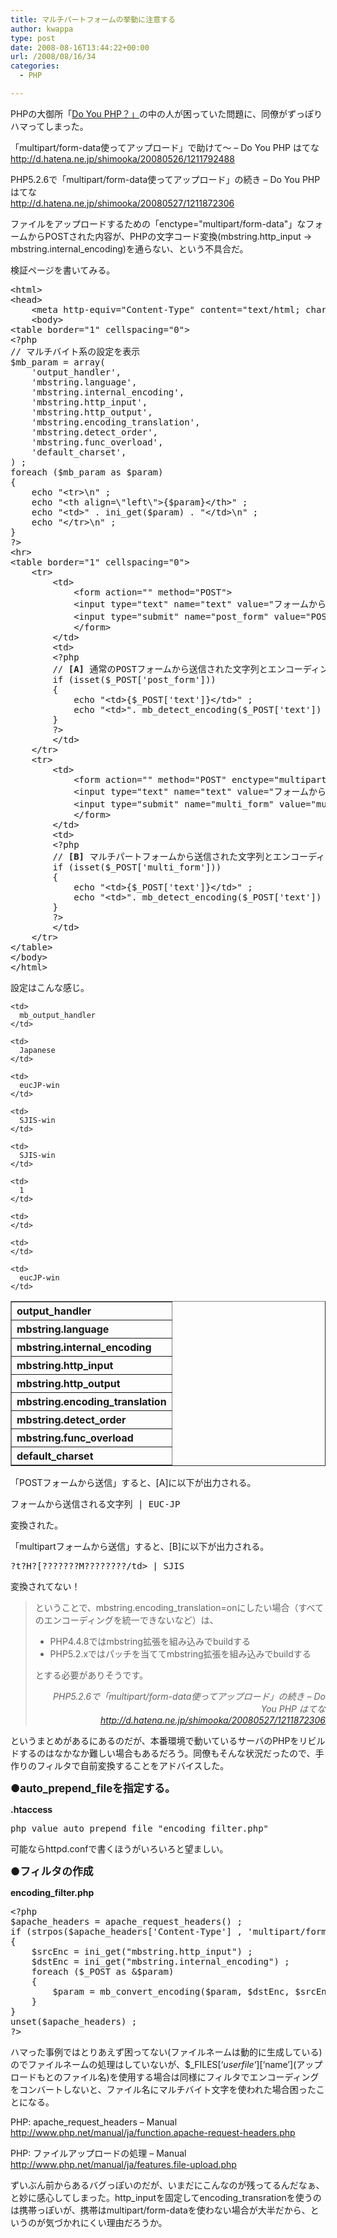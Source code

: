 ```yaml
---
title: マルチパートフォームの挙動に注意する
author: kwappa
type: post
date: 2008-08-16T13:44:22+00:00
url: /2008/08/16/34
categories:
  - PHP

---
```

PHPの大御所「[Do You PHP？」][1]の中の人が困っていた問題に、同僚がずっぽりハマってしまった。

「multipart/form-data使ってアップロード」で助けて～ &#8211; Do You PHP はてな  
<http://d.hatena.ne.jp/shimooka/20080526/1211792488>

PHP5.2.6で「multipart/form-data使ってアップロード」の続き &#8211; Do You PHP はてな  
<http://d.hatena.ne.jp/shimooka/20080527/1211872306>

ファイルをアップロードするための「enctype="multipart/form-data"」なフォームからPOSTされた内容が、PHPの文字コード変換(mbstring.http\_input -> mbstring.internal\_encoding)を通らない、という不具合だ。

<!--more-->

検証ページを書いてみる。

<pre class="code"><span class="tag">&lt;html&gt;</span>
<span class="tag">&lt;head&gt;</span>
&nbsp; &nbsp; <span class="tag">&lt;meta <span class="attr">http-equiv=</span><span class="value">"Content-Type"</span> <span class="attr">content=</span><span class="value">"text/html; charset=Shift_JIS"</span>&gt;</span>
&nbsp; &nbsp; <span class="tag">&lt;body&gt;</span>
<span class="tag">&lt;table <span class="attr">border=</span><span class="value">"1"</span> <span class="attr">cellspacing=</span><span class="value">"0"</span>&gt;</span>
<span class="tag">&lt;?php</span>
<span class="rem">// マルチバイト系の設定を表示</span>
<span class="variable">$mb_param</span> = <span class="keyword">array</span>(
&nbsp; &nbsp; <span class="str">'output_handler'</span>,
&nbsp; &nbsp; <span class="str">'mbstring.language'</span>,
&nbsp; &nbsp; <span class="str">'mbstring.internal_encoding'</span>,
&nbsp; &nbsp; <span class="str">'mbstring.http_input'</span>,
&nbsp; &nbsp; <span class="str">'mbstring.http_output'</span>,
&nbsp; &nbsp; <span class="str">'mbstring.encoding_translation'</span>,
&nbsp; &nbsp; <span class="str">'mbstring.detect_order'</span>,
&nbsp; &nbsp; <span class="str">'mbstring.func_overload'</span>,
&nbsp; &nbsp; <span class="str">'default_charset'</span>,
) ;
<span class="keyword">foreach</span> (<span class="variable">$mb_param</span> <span class="keyword">as</span> <span class="variable">$param</span>)
{
&nbsp; &nbsp; <span class="keyword">echo</span> <span class="str">"&lt;tr&gt;\n"</span> ;
&nbsp; &nbsp; <span class="keyword">echo</span> <span class="str">"&lt;th align=\"left\"&gt;{$param}&lt;/th&gt;"</span> ;
&nbsp; &nbsp; <span class="keyword">echo</span> <span class="str">"&lt;td&gt;"</span> . ini_get(<span class="variable">$param</span>) . <span class="str">"&lt;/td&gt;\n"</span> ;
&nbsp; &nbsp; <span class="keyword">echo</span> <span class="str">"&lt;/tr&gt;\n"</span> ;
}
<span class="tag">?&gt;</span>
<span class="tag">&lt;hr&gt;</span>
<span class="tag">&lt;table <span class="attr">border=</span><span class="value">"1"</span> <span class="attr">cellspacing=</span><span class="value">"0"</span>&gt;</span>
&nbsp; &nbsp; <span class="tag">&lt;tr&gt;</span>
&nbsp; &nbsp;&nbsp; &nbsp;&nbsp; <span class="tag">&lt;td&gt;</span>
&nbsp; &nbsp;&nbsp; &nbsp;&nbsp; &nbsp;&nbsp; &nbsp;<span class="tag">&lt;form <span class="attr">action=</span><span class="value">""</span> <span class="attr">method=</span><span class="value">"POST"</span>&gt;</span>
&nbsp; &nbsp;&nbsp; &nbsp;&nbsp; &nbsp;&nbsp; &nbsp;<span class="tag">&lt;input <span class="attr">type=</span><span class="value">"text"</span> <span class="attr">name=</span><span class="value">"text"</span> <span class="attr">value=</span><span class="value">"フォームから送信される文字列"</span> <span class="attr">size=</span><span class="value">"40"</span>&gt;</span>
&nbsp; &nbsp;&nbsp; &nbsp;&nbsp; &nbsp;&nbsp; &nbsp;<span class="tag">&lt;input <span class="attr">type=</span><span class="value">"submit"</span> <span class="attr">name=</span><span class="value">"post_form"</span> <span class="attr">value=</span><span class="value">"POSTフォームから送信"</span>&gt;</span>
&nbsp; &nbsp;&nbsp; &nbsp;&nbsp; &nbsp;&nbsp; &nbsp;<span class="tag">&lt;/form&gt;</span>
&nbsp; &nbsp;&nbsp; &nbsp;&nbsp; <span class="tag">&lt;/td&gt;</span>
&nbsp; &nbsp;&nbsp; &nbsp;&nbsp; <span class="tag">&lt;td&gt;</span>
&nbsp; &nbsp;&nbsp; &nbsp;&nbsp; <span class="tag">&lt;?php</span>
&nbsp; &nbsp;&nbsp; &nbsp;&nbsp; <span class="rem">// <strong>[A]</strong> 通常のPOSTフォームから送信された文字列とエンコーディングを表示</span>
&nbsp; &nbsp;&nbsp; &nbsp;&nbsp; <span class="keyword">if</span> (isset(<span class="variable">$_POST</span>[<span class="str">'post_form'</span>]))
&nbsp; &nbsp;&nbsp; &nbsp;&nbsp; {
&nbsp; &nbsp;&nbsp; &nbsp;&nbsp; &nbsp;&nbsp; &nbsp;<span class="keyword">echo</span> <span class="str">"&lt;td&gt;{$_POST['text']}&lt;/td&gt;"</span> ;
&nbsp; &nbsp;&nbsp; &nbsp;&nbsp; &nbsp;&nbsp; &nbsp;<span class="keyword">echo</span> <span class="str">"&lt;td&gt;"</span>. mb_detect_encoding(<span class="variable">$_POST</span>[<span class="str">'text'</span>]) . <span class="str">"&lt;/td&gt;"</span> ;
&nbsp; &nbsp;&nbsp; &nbsp;&nbsp; }
&nbsp; &nbsp;&nbsp; &nbsp;&nbsp; <span class="tag">?&gt;</span>
&nbsp; &nbsp;&nbsp; &nbsp;&nbsp; <span class="tag">&lt;/td&gt;</span>
&nbsp; &nbsp; <span class="tag">&lt;/tr&gt;</span>
&nbsp; &nbsp; <span class="tag">&lt;tr&gt;</span>
&nbsp; &nbsp;&nbsp; &nbsp;&nbsp; <span class="tag">&lt;td&gt;</span>
&nbsp; &nbsp;&nbsp; &nbsp;&nbsp; &nbsp;&nbsp; &nbsp;<span class="tag">&lt;form <span class="attr">action=</span><span class="value">""</span> <span class="attr">method=</span><span class="value">"POST"</span> <span class="attr">enctype=</span><span class="value">"multipart/form-data"</span>&gt;</span>
&nbsp; &nbsp;&nbsp; &nbsp;&nbsp; &nbsp;&nbsp; &nbsp;<span class="tag">&lt;input <span class="attr">type=</span><span class="value">"text"</span> <span class="attr">name=</span><span class="value">"text"</span> <span class="attr">value=</span><span class="value">"フォームから送信される文字列"</span> <span class="attr">size=</span><span class="value">"40"</span>&gt;</span>
&nbsp; &nbsp;&nbsp; &nbsp;&nbsp; &nbsp;&nbsp; &nbsp;<span class="tag">&lt;input <span class="attr">type=</span><span class="value">"submit"</span> <span class="attr">name=</span><span class="value">"multi_form"</span> <span class="attr">value=</span><span class="value">"multipartフォームから送信"</span>&gt;</span>
&nbsp; &nbsp;&nbsp; &nbsp;&nbsp; &nbsp;&nbsp; &nbsp;<span class="tag">&lt;/form&gt;</span>
&nbsp; &nbsp;&nbsp; &nbsp;&nbsp; <span class="tag">&lt;/td&gt;</span>
&nbsp; &nbsp;&nbsp; &nbsp;&nbsp; <span class="tag">&lt;td&gt;</span>
&nbsp; &nbsp;&nbsp; &nbsp;&nbsp; <span class="tag">&lt;?php</span>
&nbsp; &nbsp;&nbsp; &nbsp;&nbsp; <span class="rem">// <strong>[B]</strong> マルチパートフォームから送信された文字列とエンコーディングを表示</span>
&nbsp; &nbsp;&nbsp; &nbsp;&nbsp; <span class="keyword">if</span> (isset(<span class="variable">$_POST</span>[<span class="str">'multi_form'</span>]))
&nbsp; &nbsp;&nbsp; &nbsp;&nbsp; {
&nbsp; &nbsp;&nbsp; &nbsp;&nbsp; &nbsp;&nbsp; &nbsp;<span class="keyword">echo</span> <span class="str">"&lt;td&gt;{$_POST['text']}&lt;/td&gt;"</span> ;
&nbsp; &nbsp;&nbsp; &nbsp;&nbsp; &nbsp;&nbsp; &nbsp;<span class="keyword">echo</span> <span class="str">"&lt;td&gt;"</span>. mb_detect_encoding(<span class="variable">$_POST</span>[<span class="str">'text'</span>]) . <span class="str">"&lt;/td&gt;"</span> ;
&nbsp; &nbsp;&nbsp; &nbsp;&nbsp; }
&nbsp; &nbsp;&nbsp; &nbsp;&nbsp; <span class="tag">?&gt;</span>
&nbsp; &nbsp;&nbsp; &nbsp;&nbsp; <span class="tag">&lt;/td&gt;</span>
&nbsp; &nbsp; <span class="tag">&lt;/tr&gt;</span>
<span class="tag">&lt;/table&gt;</span>
<span class="tag">&lt;/body&gt;</span>
<span class="tag">&lt;/html&gt;</span>
</pre>

設定はこんな感じ。

<table cellspacing="0" border="1">
  <tr>
    <th align="left">
      output_handler
    </th>
    
    <td>
      mb_output_handler
    </td>
  </tr>
  
  <tr>
    <th align="left">
      mbstring.language
    </th>
    
    <td>
      Japanese
    </td>
  </tr>
  
  <tr>
    <th align="left">
      mbstring.internal_encoding
    </th>
    
    <td>
      eucJP-win
    </td>
  </tr>
  
  <tr>
    <th align="left">
      mbstring.http_input
    </th>
    
    <td>
      SJIS-win
    </td>
  </tr>
  
  <tr>
    <th align="left">
      mbstring.http_output
    </th>
    
    <td>
      SJIS-win
    </td>
  </tr>
  
  <tr>
    <th align="left">
      mbstring.encoding_translation
    </th>
    
    <td>
      1
    </td>
  </tr>
  
  <tr>
    <th align="left">
      mbstring.detect_order
    </th>
    
    <td>
    </td>
  </tr>
  
  <tr>
    <th align="left">
      mbstring.func_overload
    </th>
    
    <td>
    </td>
  </tr>
  
  <tr>
    <th align="left">
      default_charset
    </th>
    
    <td>
      eucJP-win
    </td>
  </tr>
</table>

「POSTフォームから送信」すると、[A]に以下が出力される。

<pre class="code">フォームから送信される文字列 | EUC-JP</pre>

変換された。</p> 

「multipartフォームから送信」すると、[B]に以下が出力される。

<pre class="code">?t?H?[???????M????????/td&gt; | SJIS</pre>

変換されてない！

> ということで、mbstring.encoding_translation=onにしたい場合（すべてのエンコーディングを統一できないなど）は、
> 
>   * PHP4.4.8ではmbstring拡張を組み込みでbuildする 
>   * PHP5.2.xではパッチを当ててmbstring拡張を組み込みでbuildする
> 
> とする必要がありそうです。
> 
> <p style="TEXT-ALIGN: right">
>   <em>PHP5.2.6で「multipart/form-data使ってアップロード」の続き &#8211; Do You PHP はてな</em><br /><a href="http://d.hatena.ne.jp/shimooka/20080527/1211872306"><em>http://d.hatena.ne.jp/shimooka/20080527/1211872306</em></a>
> </p>

というまとめがあるにあるのだが、本番環境で動いているサーバのPHPをリビルドするのはなかなか難しい場合もあるだろう。同僚もそんな状況だったので、手作りのフィルタで自前変換することをアドバイスした。

<span style="font-size: 1.2em;"><strong>●auto_prepend_fileを指定する。</strong></span>

**.htaccess**

<pre class="code">php_value auto_prepend_file "encoding_filter.php"
</pre>

可能ならhttpd.confで書くほうがいろいろと望ましい。

<span style="font-size: 1.2em;"><strong>●フィルタの作成</strong></span>

**encoding_filter.php**

<pre class="code"><span class="tag">&lt;?php</span>
<span class="variable">$apache_headers</span> = apache_request_headers() ;
<span class="keyword">if</span> (strpos(<span class="variable">$apache_headers</span>[<span class="str">'Content-Type'</span>] , <span class="str">'multipart/form-data'</span>) !== false)
{
&nbsp; &nbsp; <span class="variable">$srcEnc</span> = ini_get(<span class="str">"mbstring.http_input"</span>) ;
&nbsp; &nbsp; <span class="variable">$dstEnc</span> = ini_get(<span class="str">"mbstring.internal_encoding"</span>) ;
&nbsp; &nbsp; <span class="keyword">foreach</span> (<span class="variable">$_POST</span> <span class="keyword">as</span> &<span class="variable">$param</span>)
&nbsp; &nbsp; {
&nbsp; &nbsp;&nbsp; &nbsp;&nbsp; <span class="variable">$param</span> = mb_convert_encoding(<span class="variable">$param</span>, <span class="variable">$dstEnc</span>, <span class="variable">$srcEnc</span>) ;
&nbsp; &nbsp; }
}
unset(<span class="variable">$apache_headers</span>) ;
<span class="tag">?&gt;</span></pre>

ハマった事例ではとりあえず困ってない(ファイルネームは動的に生成している)のでファイルネームの処理はしていないが、$_FILES[&#8216;_userfile_&#8216;]\[&#8216;name&#8217;\](アップロードもとのファイル名)を使用する場合は同様にフィルタでエンコーディングをコンバートしないと、ファイル名にマルチバイト文字を使われた場合困ったことになる。

PHP: apache\_request\_headers &#8211; Manual  
<http://www.php.net/manual/ja/function.apache-request-headers.php>

PHP: ファイルアップロードの処理 &#8211; Manual  
<http://www.php.net/manual/ja/features.file-upload.php>

ずいぶん前からあるバグっぽいのだが、いまだにこんなのが残ってるんだなぁ、と妙に感心してしまった。http\_inputを固定してencoding\_transrationを使うのは携帯っぽいが、携帯はmultipart/form-dataを使わない場合が大半だから、というのが気づかれにくい理由だろうか。

 [1]: http://www.doyouphp.jp/
